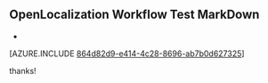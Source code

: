 ## OpenLocalization Workflow Test MarkDown
* 

[AZURE.INCLUDE [864d82d9-e414-4c28-8696-ab7b0d627325](calleeMd1.md)]

 
thanks!